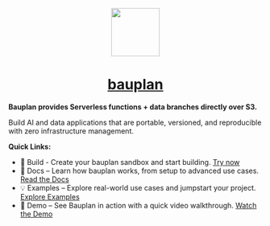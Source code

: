 <p align="center">
  <a href="https://bauplanlabs.com">
    <img src="https://public.assets.bauplanlabs.com/logo/bauplan-icon-color.png" height="96">
    <h1 align="center">bauplan</h1>
  </a>
</p>

**Bauplan provides Serverless functions + data branches directly over S3.**

Build AI and data applications that are portable, versioned, and reproducible with zero infrastructure management.  

**Quick Links:**
- 🔨 Build - Create your bauplan sandbox and start building. [Try now](https://www.bauplanlabs.com/#join)
- 📖 Docs – Learn how bauplan works, from setup to advanced use cases. [Read the Docs](https://docs.bauplanlabs.com/en/latest/)
- 💡 Examples – Explore real-world use cases and jumpstart your project. [Explore Examples](https://docs.bauplanlabs.com/en/latest/examples/index.html)
- 🎥 Demo – See Bauplan in action with a quick video walkthrough. [Watch the Demo](https://www.loom.com/share/02e62640d0ec492697066133be2d45ce)

